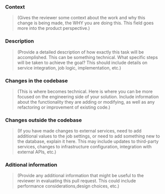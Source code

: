 ### Context
> (Gives the reviewer some context about the work and why this change is being made, the WHY you are doing this. This field goes more into the product perspective.)

### Description
> (Provide a detailed description of how exactly this task will be accomplished. This can be something technical. What specific steps will be taken to achieve the goal? This should include details on service integration, job logic, implementation, etc.)

### Changes in the codebase
> (This is where becomes technical. Here is where you can be more focused on the engineering side of your solution. Include information about the functionality they are adding or modifying, as well as any refactoring or improvement of existing code.)

### Changes outside the codebase
> (If you have made changes to external services, need to add additional values to the job settings, or need to add something new to the database, explain it here. This may include updates to third-party services, changes to infrastructure configuration, integration with external APIs, etc.)

### Aditional information
> (Provide any additional information that might be useful to the reviewer in evaluating this pull request. This could include performance considerations,design choices, etc.)
